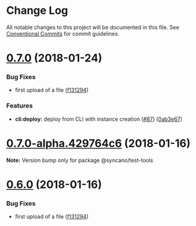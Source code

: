 # Change Log

All notable changes to this project will be documented in this file.
See [Conventional Commits](https://conventionalcommits.org) for commit guidelines.

<a name="0.7.0"></a>
# [0.7.0](https://github.com/Syncano/syncano-node/compare/v0.4.2...v0.7.0) (2018-01-24)


### Bug Fixes

* first upload of a file ([f131294](https://github.com/Syncano/syncano-node/commit/f131294))


### Features

* **cli:deploy:** deploy from CLI with instance creation ([#87](https://github.com/Syncano/syncano-node/issues/87)) ([0ab3e67](https://github.com/Syncano/syncano-node/commit/0ab3e67))




<a name="0.7.0-alpha.429764c6"></a>
# [0.7.0-alpha.429764c6](https://github.com/Syncano/syncano-node/compare/v0.6.0...v0.7.0-alpha.429764c6) (2018-01-16)




**Note:** Version bump only for package @syncano/test-tools

<a name="0.6.0"></a>
# [0.6.0](https://github.com/Syncano/syncano-node/compare/v0.4.2...v0.6.0) (2018-01-16)


### Bug Fixes

* first upload of a file ([f131294](https://github.com/Syncano/syncano-node/commit/f131294))
